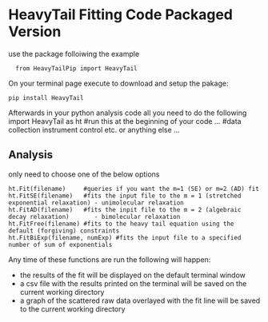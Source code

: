 # HeavyTail Fitting Code Packaged Version
  use the package folloiwing the example
```
  from HeavyTailPip import HeavyTail
```

On your terminal page execute to download and setup the pakage:
```
pip install HeavyTail
```

Afterwards in your python analysis code all you need to do the following 
import HeavyTail as ht #run this at the beginning of your code
…
#data collection instrument control etc. or anything else
…
## Analysis
only need to choose one of the below options
```
ht.Fit(filename)     #queries if you want the m=1 (SE) or m=2 (AD) fit
ht.FitSE(filename)   #fits the input file to the m = 1 (stretched exponential relaxation) - unimolecular relaxation
ht.FitAD(filename)   #fits the inpit file to the m = 2 (algebraic decay relaxation)       - bimolecular relaxation
ht.FitFree(filename) #fits to the heavy tail equation using the default (forgiving) constraints
ht.FitBiExp(filename, numExp) #fits the input file to a specified number of sum of exponentials
```
Any time of these functions are run the following will happen:
* the results of the fit will be displayed on the default terminal window
* a csv file with the results printed on the terminal will be saved on the current working directory
* a graph of the scattered raw data overlayed with the fit line will be saved to the current working directory

